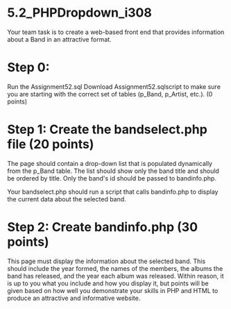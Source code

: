 # 5.2_PHPDropdown_i308
Your team task is to create a web-based front end that provides information about a Band in an attractive format.

# Step 0: 
Run the Assignment52.sql Download Assignment52.sqlscript to make sure you are starting with the correct set of tables (p_Band, p_Artist, etc.). (0 points)

# Step 1: Create the bandselect.php file (20 points)
The page should contain a drop-down list that is populated dynamically from the p_Band table. The list should show only the band title and should be ordered by title. Only the band's id should be passed to bandinfo.php.

Your bandselect.php should run a script that calls bandinfo.php to display the current data about the selected band.

# Step 2: Create bandinfo.php (30 points)
This page must display the information about the selected band. This should include the year formed, the names of the members, the albums the band has released, and the year each album was released. Within reason, it is up to you what you include and how you display it, but points will be given based on how well you demonstrate your skills in PHP and HTML to produce an attractive and informative website.
